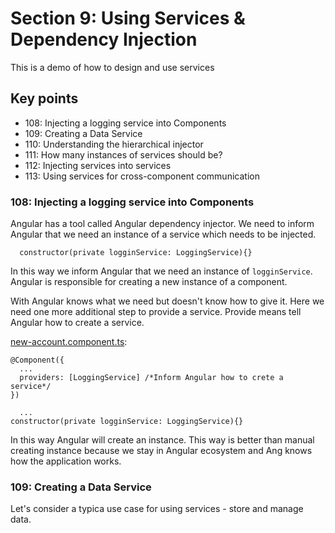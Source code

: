 # Section 9: Using Services & Dependency Injection

This is a demo of how to design and use services

## Key points

* 108: Injecting a logging service into Components
* 109: Creating a Data Service
* 110: Understanding the hierarchical injector
* 111: How many instances of services should be?
* 112: Injecting services into services
* 113: Using services for cross-component communication

### 108: Injecting a logging service into Components
Angular has a tool called Angular dependency injector. We need to inform Angular that we need an instance of a service which needs to be injected.
```
  constructor(private logginService: LoggingService){}
```
In this way we inform Angular that we need an instance of `logginService`. Angular is responsible for creating a new instance of a component. 

With Angular knows what we need but doesn't know how to give it. Here we need one more additional step to provide a service. Provide means tell Angular how to create a service.

[new-account.component.ts](https://github.com/ebd622/fe-samples/blob/master/services/src/app/new-account/new-account.component.ts):
```
@Component({
  ...
  providers: [LoggingService] /*Inform Angular how to crete a service*/
})

  ...
constructor(private logginService: LoggingService){}
```
In this way Angular will create an instance. This way is better than manual creating instance because we stay in Angular ecosystem and Ang knows how the application works.

### 109: Creating a Data Service

Let's consider a typica use case for using services - store and manage data.

